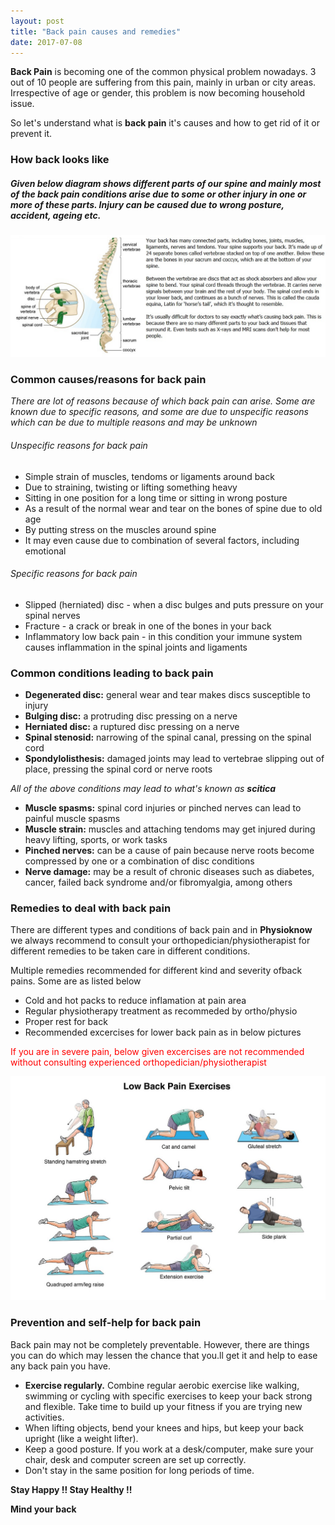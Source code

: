 ```yaml
---
layout: post
title: "Back pain causes and remedies"
date: 2017-07-08
---
```


**Back Pain** is becoming one of the common physical problem nowadays. 3 out of 10 people are suffering from this pain, mainly in urban or city areas. Irrespective of age or gender, this problem is now becoming household issue.

So let's understand what is **back pain** it's causes and how to get rid of it or prevent it.

### How back looks like

##### Given below diagram shows different parts of our spine and mainly most of the back pain conditions arise due to some or other injury in one or more of these parts. Injury can be caused due to wrong posture, accident, ageing etc.


<!--<div style="text-align:center"><img src ="/img/backspinestructure.jpg" /></div> -->
![general spinal structure](/img/backspinestructure1.jpg?raw=true "general spine structure")

### Common causes/reasons for back pain

*There are lot of reasons because of which back pain can arise. Some are known due to specific reasons, and some are due to unspecific reasons which can be due to multiple reasons and may be unknown*

###### Unspecific reasons for back pain

* Simple strain of muscles, tendoms or ligaments around back
* Due to straining, twisting or lifting something heavy
* Sitting in one position for a long time or sitting in wrong posture
* As a result of the normal wear and tear on the bones of spine due to old age
* By putting stress on the muscles around spine
* It may even cause due to combination of several factors, including emotional 

###### Specific reasons for back pain

* Slipped (herniated) disc -  when a disc bulges and puts pressure on your spinal nerves
* Fracture - a crack or break in one of the bones in your back
* Inflammatory low back pain - in this condition your immune system causes inflammation in the spinal joints and ligaments

### Common conditions leading to back pain

* **Degenerated disc:** general wear and tear makes discs susceptible to injury
* **Bulging disc:** a protruding disc pressing on a nerve
* **Herniated disc:** a ruptured disc pressing on a nerve
* **Spinal stenosid:** narrowing of the spinal canal, pressing on the spinal cord
* **Spondylolisthesis:** damaged joints may lead to vertebrae slipping out of place, pressing the spinal cord or nerve roots

*All of the above conditions may lead to what's known as **scitica***
* **Muscle spasms:** spinal cord injuries or pinched nerves can lead to painful muscle spasms
* **Muscle strain:** muscles and attaching tendoms may get injured during heavy lifting, sports, or work tasks
* **Pinched nerves:** can be a cause of pain because nerve roots become compressed by one or a combination of disc conditions
* **Nerve damage:** may be a result of chronic diseases such as diabetes, cancer, failed back syndrome and/or fibromyalgia, among others

### Remedies to deal with back pain

There are different types and conditions of back pain and in **Physioknow** we always recommend to consult your orthopedician/physiotherapist for different remedies to be taken care in different conditions.

Multiple remedies recommended for different kind and severity ofback pains. Some are as listed below

* Cold and hot packs to reduce inflamation at pain area
* Regular physiotherapy treatment as recommeded by ortho/physio
* Proper rest for back
* Recommended excercises for lower back pain as in below pictures

<span style="color:red">If you are in severe pain, below given excercises are not recommended without consulting experienced orthopedician/physiotherapist</span>


![Common excercises for lower back pain](/img/lowbackexcercise.jpg?raw=true "lower back excerises")

### Prevention and self-help for back pain
Back pain may not be completely preventable. However, there are things you can do which may lessen the chance that you.ll get it and help to ease any back pain you have.

* **Exercise regularly.** Combine regular aerobic exercise like walking, swimming or cycling with specific exercises to keep your back strong and flexible. Take time to build up your fitness if you are trying new activities.
* When lifting objects, bend your knees and hips, but keep your back upright (like a weight lifter).
* Keep a good posture. If you work at a desk/computer, make sure your chair, desk and computer screen are set up correctly.
* Don't stay in the same position for long periods of time.

**Stay Happy !! Stay Healthy !!**

**Mind your back**
